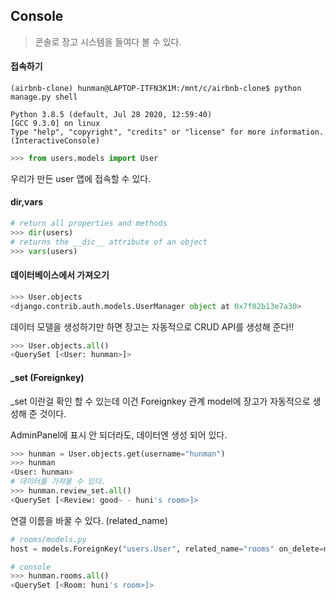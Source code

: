 ## Console

> 콘솔로 장고 시스템을 들여다 볼 수 있다.

#### 접속하기

```shell
(airbnb-clone) hunman@LAPTOP-ITFN3K1M:/mnt/c/airbnb-clone$ python manage.py shell

Python 3.8.5 (default, Jul 28 2020, 12:59:40) 
[GCC 9.3.0] on linux
Type "help", "copyright", "credits" or "license" for more information.
(InteractiveConsole)
```

```python
>>> from users.models import User
```

우리가 만든 user 앱에 접속할 수 있다.



#### dir,vars

```python
# return all properties and methods
>>> dir(users)
# returns the __dic__ attribute of an object
>>> vars(users)
```



#### 데이터베이스에서 가져오기

```python
>>> User.objects
<django.contrib.auth.models.UserManager object at 0x7f02b13e7a30>
```

데이터 모델을 생성하기만 하면 장고는 자동적으로 CRUD API를 생성해 준다!!

```python
>>> User.objects.all()
<QuerySet [<User: hunman>]>
```



#### _set (Foreignkey)

_set 이란걸 확인 할 수 있는데 이건 Foreignkey 관계 model에 장고가 자동적으로 생성해 준 것이다.

AdminPanel에 표시 안 되더라도, 데이터엔 생성 되어 있다.

```python
>>> hunman = User.objects.get(username="hunman")
>>> hunman
<User: hunman>
# 데이터를 가져올 수 있다.
>>> hunman.review_set.all()
<QuerySet [<Review: good~ - huni's room>]>
```

연결 이름을 바꿀 수 있다. (related_name)

```python
# rooms/models.py
host = models.ForeignKey("users.User", related_name="rooms" on_delete=models.CASCADE)
```

```python
# console
>>> hunman.rooms.all()
<QuerySet [<Room: huni's room>]>
```



